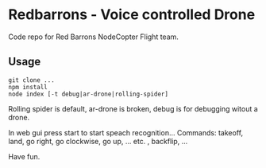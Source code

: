 # Redbarrons - Voice controlled Drone
Code repo for Red Barrons NodeCopter Flight team.

## Usage
````
git clone ...
npm install
node index [-t debug|ar-drone|rolling-spider]
````

Rolling spider is default, ar-drone is broken, debug is for debugging witout a drone.

In web gui press start to start speach recognition...
Commands:
takeoff, land, go right, go clockwise, go up, ... etc. , backflip, ...

Have fun.
